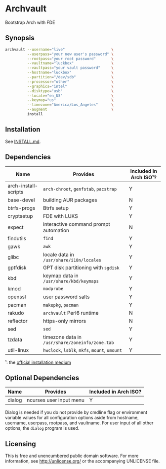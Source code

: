 Archvault
=========

Bootstrap Arch with FDE


Synopsis
--------

```bash
archvault --username="live"                     \
          --userpass="your new user's password" \
          --rootpass="your root password"       \
          --vaultname="luckbox"                 \
          --vaultpass="your vault password"     \
          --hostname="luckbox"                  \
          --partition="/dev/sdb"                \
          --processor="other"                   \
          --graphics="intel"                    \
          --disktype="usb"                      \
          --locale="en_US"                      \
          --keymap="us"                         \
          --timezone="America/Los_Angeles"      \
          --augment                             \
          install
```


Installation
------------

See [INSTALL.md](doc/INSTALL.md).


Dependencies
------------

Name                 | Provides                                        | Included in Arch ISO¹?
---                  | ---                                             | ---
arch-install-scripts | `arch-chroot`, `genfstab`, `pacstrap`           | Y
base-devel           | building AUR packages                           | N
btrfs-progs          | Btrfs setup                                     | Y
cryptsetup           | FDE with LUKS                                   | Y
expect               | interactive command prompt automation           | N
findutils            | `find`                                          | Y
gawk                 | `awk`                                           | Y
glibc                | locale data in `/usr/share/i18n/locales`        | Y
gptfdisk             | GPT disk partitioning with `sgdisk`             | Y
kbd                  | keymap data in `/usr/share/kbd/keymaps`         | Y
kmod                 | `modprobe`                                      | Y
openssl              | user password salts                             | Y
pacman               | `makepkg`, `pacman`                             | Y
rakudo               | `archvault` Perl6 runtime                       | N
reflector            | https-only mirrors                              | N
sed                  | `sed`                                           | Y
tzdata               | timezone data in `/usr/share/zoneinfo/zone.tab` | Y
util-linux           | `hwclock`, `lsblk`, `mkfs`, `mount`, `umount`   | Y

¹: the [official installation medium](https://www.archlinux.org/download/)


Optional Dependencies
---------------------

Name   | Provides                | Included in Arch ISO?
---    | ---                     | ---
dialog | ncurses user input menu | Y

Dialog is needed if you do not provide by cmdline flag or environment
variable values for all configuration options aside from hostname,
username, userpass, rootpass, and vaultname. For user input of all other
options, the `dialog` program is used.


Licensing
---------

This is free and unencumbered public domain software. For more
information, see http://unlicense.org/ or the accompanying UNLICENSE file.
